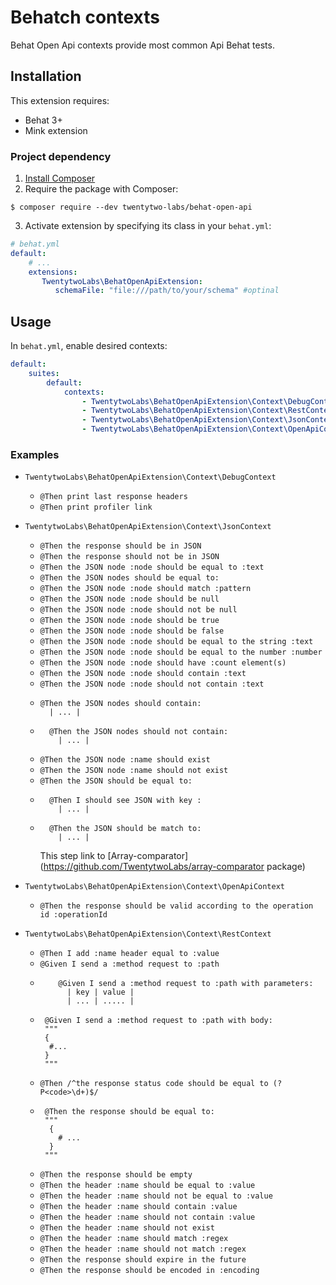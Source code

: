 Behatch contexts
================

Behat Open Api contexts provide most common Api Behat tests.

Installation
------------

This extension requires:

* Behat 3+
* Mink extension

### Project dependency

1. [Install Composer](https://getcomposer.org/download/)
2. Require the package with Composer:

```
$ composer require --dev twentytwo-labs/behat-open-api
```

3. Activate extension by specifying its class in your `behat.yml`:

```yaml
# behat.yml
default:
    # ...
    extensions:
       TwentytwoLabs\BehatOpenApiExtension:
          schemaFile: "file:///path/to/your/schema" #optinal
```

Usage
-----

In `behat.yml`, enable desired contexts:

```yaml
default:
    suites:
        default:
            contexts:
                - TwentytwoLabs\BehatOpenApiExtension\Context\DebugContext: ~
                - TwentytwoLabs\BehatOpenApiExtension\Context\RestContext: ~
                - TwentytwoLabs\BehatOpenApiExtension\Context\JsonContext: ~
                - TwentytwoLabs\BehatOpenApiExtension\Context\OpenApiContext: ~
```

### Examples
- ``TwentytwoLabs\BehatOpenApiExtension\Context\DebugContext``
  - `@Then print last response headers`
  - `@Then print profiler link`


- ``TwentytwoLabs\BehatOpenApiExtension\Context\JsonContext``
    - `@Then the response should be in JSON`
    - `@Then the response should not be in JSON`
    - `@Then the JSON node :node should be equal to :text`
    - `@Then the JSON nodes should be equal to:`
    - `@Then the JSON node :node should match :pattern`
    - `@Then the JSON node :node should be null`
    - `@Then the JSON node :node should not be null`
    - `@Then the JSON node :node should be true`
    - `@Then the JSON node :node should be false`
    - `@Then the JSON node :node should be equal to the string :text`
    - `@Then the JSON node :node should be equal to the number :number`
    - `@Then the JSON node :node should have :count element(s)`
    - `@Then the JSON node :node should contain :text`
    - `@Then the JSON node :node should not contain :text`
    - ```
      @Then the JSON nodes should contain:
        | ... |
      ```
    - ```
        @Then the JSON nodes should not contain:
          | ... |
        ```
    - `@Then the JSON node :name should exist`
    - `@Then the JSON node :name should not exist`
    - `@Then the JSON should be equal to:`
    - ```
        @Then I should see JSON with key :
          | ... |
      ```
    - ```
        @Then the JSON should be match to:
          | ... |
      ```
      This step link to [Array-comparator](https://github.com/TwentytwoLabs/array-comparator package)
- `TwentytwoLabs\BehatOpenApiExtension\Context\OpenApiContext`
  - `@Then the response should be valid according to the operation id :operationId`
- `TwentytwoLabs\BehatOpenApiExtension\Context\RestContext`
  - `@Then I add :name header equal to :value`
  - `@Given I send a :method request to :path`
  - ```
        @Given I send a :method request to :path with parameters:
          | key | value |
          | ... | ..... |
      ```
  - ```
     @Given I send a :method request to :path with body:
     """
     {
      #...
     }
     """
    ```
  - `@Then /^the response status code should be equal to (?P<code>\d+)$/`
  - ```
     @Then the response should be equal to:
     """
      {
        # ...
      }
     """
    ```
  - `@Then the response should be empty`
  - `@Then the header :name should be equal to :value`
  - `@Then the header :name should not be equal to :value`
  - `@Then the header :name should contain :value`
  - `@Then the header :name should not contain :value`
  - `@Then the header :name should not exist`
  - `@Then the header :name should match :regex`
  - `@Then the header :name should not match :regex`
  - `@Then the response should expire in the future`
  - `@Then the response should be encoded in :encoding`
